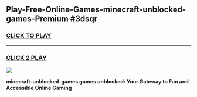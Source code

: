 
## Play-Free-Online-Games-minecraft-unblocked-games-Premium #3dsqr
<h3>
<a href="https://premium.freeplayer.one?title=minecraft-unblocked-games&ref=8M">CLICK TO PLAY</a></h3>
<hr>

<h3>
<a href="https://premium.freeplayer.one?title=minecraft-unblocked-games&ref=8M">CLICK 2 PLAY</a>
  
</h3>

<a href="https://premium.freeplayer.one?title=minecraft-unblocked-games&ref=8M"><img src="https://clearcache.store/games.png"></a>


**minecraft-unblocked-games games unblocked: Your Gateway to Fun and Accessible Online Gaming**
